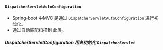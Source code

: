 #### `DispatcherServletAutoConfiguration`
- Spring-boot 中MVC 是通过 `DispatcherServletAutoConfiguration` 进行初始化。
- 通过自动装配扫描到 此类。

##### DispatcherServletConfiguration 用来初始化 `DispatcherServlet`